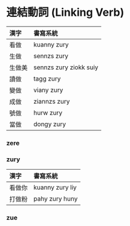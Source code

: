 # 連結動詞 (Linking Verb)

| 漢字 | 書寫系統 |
| :--- | :--- |
| 看做 | kuanny zury |
| 生做 | sennzs zury |
| 生做美 | sennzs zury ziokk suiy |
| 讀做 | tagg zury |
| 變做 | viany zury |
| 成做 | ziannzs zury |
| 號做 | hurw zury |
| 當做 | dongy zury |

### zere

### zury

| 漢字 | 書寫系統 |
| :--- | :--- |
| 看做你 | kuanny zury liy |
| 打做粉 | pahy zury huny |

### zue
